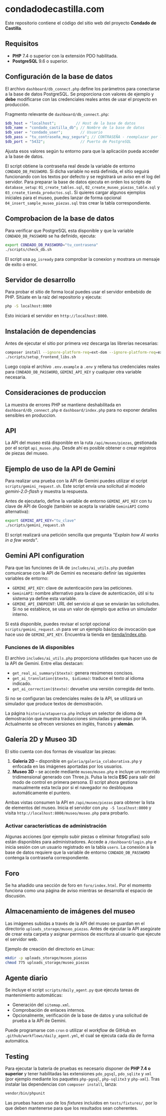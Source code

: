 # condadodecastilla.com

Este repositorio contiene el código del sitio web del proyecto **Condado de Castilla**.

## Requisitos

- **PHP** 7.4 o superior con la extensión PDO habilitada.
- **PostgreSQL** 9.6 o superior.

## Configuración de la base de datos

El archivo `dashboard/db_connect.php` define los parámetros para conectarse a la base de datos PostgreSQL. Se proporciona con valores de ejemplo y **debe** modificarse con las credenciales reales antes de usar el proyecto en producción.

Fragmento relevante de `dashboard/db_connect.php`:

```php
$db_host = "localhost";         // Host de la base de datos
$db_name = "condado_castilla_db"; // Nombre de la base de datos
$db_user = "condado_user";        // Usuario
$db_pass = "tu_contraseña_muy_segura"; // CONTRASEÑA - reemplazar por la real
$db_port = "5432";                // Puerto de PostgreSQL
```

Ajusta esos valores según tu entorno para que la aplicación pueda acceder a la base de datos.

El script obtiene la contraseña real desde la variable de entorno `CONDADO_DB_PASSWORD`.
Si dicha variable no está definida, el sitio seguirá funcionando con los textos por defecto
y se registrará un aviso en el log del servidor.
Para preparar la base de datos ejecuta en orden los scripts de `database_setup`: `01_create_tables.sql`, `02_create_museo_piezas_table.sql` y `03_create_tienda_productos.sql`.
Si quieres cargar algunos ejemplos iniciales para el museo, puedes lanzar de forma opcional `04_insert_sample_museo_piezas.sql` tras crear la tabla correspondiente.

## Comprobacion de la base de datos

Para verificar que PostgreSQL esta disponible y que la variable `CONDADO_DB_PASSWORD` se ha definido, ejecuta:

```bash
export CONDADO_DB_PASSWORD="tu_contrasena"
./scripts/check_db.sh
```

El script usa `pg_isready` para comprobar la conexion y mostrara un mensaje de exito o error.


## Servidor de desarrollo

Para probar el sitio de forma local puedes usar el servidor embebido de PHP. Sitúate en la raíz del repositorio y ejecuta:

```bash
php -S localhost:8000
```

Esto iniciará el servidor en `http://localhost:8000`.

## Instalación de dependencias

Antes de ejecutar el sitio por primera vez descarga las librerías necesarias:

```bash
composer install --ignore-platform-req=ext-dom --ignore-platform-req=ext-xmlwriter --ignore-platform-req=ext-xml
./scripts/setup_frontend_libs.sh
```

Luego copia el archivo `.env.example` a `.env` y rellena tus
credenciales reales para `CONDADO_DB_PASSWORD`, `GEMINI_API_KEY`
y cualquier otra variable necesaria.


## Consideraciones de produccion

La muestra de errores PHP se mantiene deshabilitada en `dashboard/db_connect.php` e `dashboard/index.php` para no exponer detalles sensibles en produccion.
## API

La API del museo está disponible en la ruta `/api/museo/piezas`, gestionada por el script `api_museo.php`. Desde ahí es posible obtener o crear registros de piezas del museo.


## Ejemplo de uso de la API de Gemini

Para realizar una prueba con la API de Gemini puedes utilizar el script `scripts/gemini_request.sh`. Este script envía una solicitud al modelo *gemini-2.0-flash* y muestra la respuesta.

Antes de ejecutarlo, define la variable de entorno `GEMINI_API_KEY` con tu clave de API de Google (también se acepta la variable `GeminiAPI` como alternativa):

```bash
export GEMINI_API_KEY="tu_clave"
./scripts/gemini_request.sh
```

El script realizará una petición sencilla que pregunta *"Explain how AI works in a few words"*.

## Gemini API configuration

Para que las funciones de IA de `includes/ai_utils.php` puedan comunicarse con la API de Gemini
es necesario definir las siguientes variables de entorno:

- `GEMINI_API_KEY`: clave de autenticación para las peticiones.
- `GeminiAPI`: nombre alternativo para la clave de autenticación, útil si tu sistema ya define esta variable.
- `GEMINI_API_ENDPOINT`: URL del servicio al que se enviarán las solicitudes. Si no se establece,
  se usa un valor de ejemplo que activa un simulador interno.

Si está disponible, puedes revisar el script opcional `scripts/gemini_request.sh`
para ver un ejemplo básico de invocación que hace uso de `GEMINI_API_KEY`.
Encuentra la tienda en [tienda/index.php](tienda/index.php).

### Funciones de IA disponibles

El archivo `includes/ai_utils.php` proporciona utilidades que hacen uso de la API de Gemini. Entre ellas destacan:

- `get_real_ai_summary($texto)`: genera resúmenes concisos.
- `get_ai_translation($texto, $idioma)`: traduce el texto al idioma indicado.
- `get_ai_correction($texto)`: devuelve una versión corregida del texto.

Si no se configuran las credenciales reales de la API, se utilizará un simulador que produce textos de demostración.

La página `historia/atapuerca.php` incluye un selector de idioma de demostración que muestra traducciones simuladas generadas por IA. Actualmente se ofrecen versiones en inglés, francés y **alemán**.

## Galería 2D y Museo 3D

El sitio cuenta con dos formas de visualizar las piezas:

1. **Galería 2D** – disponible en `galeria/galeria_colaborativa.php` y enfocada en las imágenes aportadas por los usuarios.
2. **Museo 3D** – se accede mediante `museo/museo.php` e incluye un recorrido tridimensional generado con Three.js.
   Pulsa la tecla **ESC** para salir del modo de control en primera persona. El script ahora gestiona manualmente esta tecla por si el navegador no desbloquea automáticamente el puntero.

Ambas vistas consumen la API en `/api/museo/piezas` para obtener la lista de elementos del museo.
Inicia el servidor con `php -S localhost:8000` y visita `http://localhost:8000/museo/museo.php` para probarlo.

### Activar características de administración

Algunas acciones (por ejemplo subir piezas o eliminar fotografías) solo están disponibles para administradores.
Accede a `/dashboard/login.php` e inicia sesión con un usuario registrado en la tabla `users`.
La conexión a la base de datos requiere que la variable de entorno `CONDADO_DB_PASSWORD` contenga la contraseña correspondiente.

## Foro

Se ha añadido una sección de foro en `foro/index.html`. Por el momento funciona como una página de aviso mientras se desarrolla el espacio de discusión.

## Almacenamiento de imágenes del museo

Las imágenes subidas a través de la API del museo se guardan en el directorio `uploads_storage/museo_piezas`.
Antes de ejecutar la API asegúrate de crear esta carpeta y asignar permisos de escritura al usuario que ejecute el servidor web.

Ejemplo de creación del directorio en Linux:

```bash
mkdir -p uploads_storage/museo_piezas
chmod 775 uploads_storage/museo_piezas
```

## Agente diario

Se incluye el script `scripts/daily_agent.py` que ejecuta tareas de mantenimiento automáticas:

- Generación del `sitemap.xml`.
- Comprobación de enlaces internos.
- Opcionalmente, verificación de la base de datos y una solicitud de prueba a la API de Gemini.

Puede programarse con `cron` o utilizar el *workflow* de GitHub en `.github/workflows/daily_agent.yml`, el cual se ejecuta cada día de forma automática.

## Testing

Para ejecutar la batería de pruebas es necesario disponer de **PHP 7.4 o superior** y tener habilitadas las extensiones `pdo_pgsql`, `pdo_sqlite` y `xml` (por ejemplo mediante los paquetes `php-pgsql`, `php-sqlite3` y `php-xml`). Tras instalar las dependencias con `composer install`, lanza:

```bash
vendor/bin/phpunit
```

Las pruebas hacen uso de los *fixtures* incluidos en `tests/fixtures/`, por lo que deben mantenerse para que los resultados sean coherentes.
